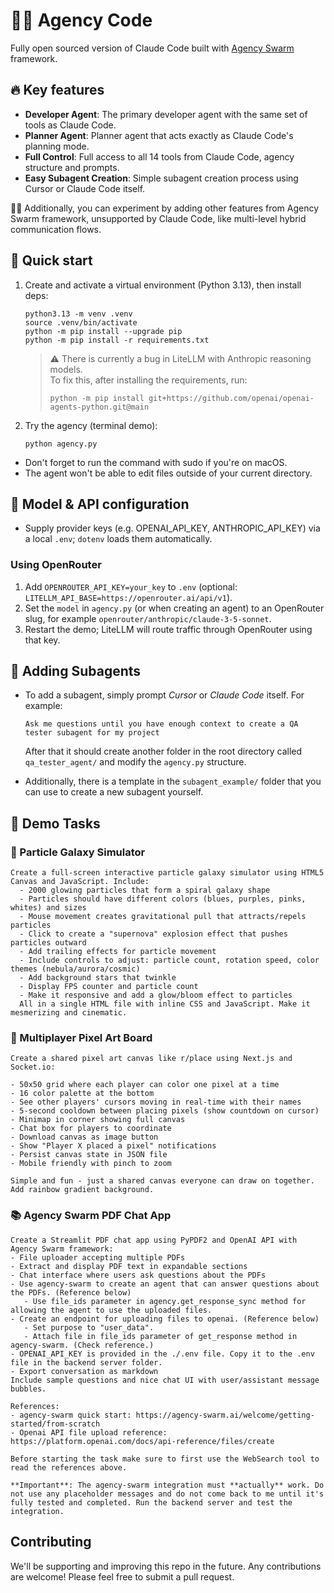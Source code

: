 # 👨‍💻 Agency Code

Fully open sourced version of Claude Code built with [Agency Swarm](https://agency-swarm.ai/welcome/overview) framework.

## 🔥 Key features

- **Developer Agent**: The primary developer agent with the same set of tools as Claude Code.
- **Planner Agent**: Planner agent that acts exactly as Claude Code's planning mode.
- **Full Control**: Full access to all 14 tools from Claude Code, agency structure and prompts.
- **Easy Subagent Creation**: Simple subagent creation process using Cursor or Claude Code itself.

👨‍💻 Additionally, you can experiment by adding other features from Agency Swarm framework, unsupported by Claude Code, like multi-level hybrid communication flows.

## 🚀 Quick start

1. Create and activate a virtual environment (Python 3.13), then install deps:

   ```
   python3.13 -m venv .venv
   source .venv/bin/activate
   python -m pip install --upgrade pip
   python -m pip install -r requirements.txt
   ```

   > ⚠️ There is currently a bug in LiteLLM with Anthropic reasoning models.  
   > To fix this, after installing the requirements, run:
   >
   > ```
   > python -m pip install git+https://github.com/openai/openai-agents-python.git@main
   > ```

2. Try the agency (terminal demo):

   ```
   python agency.py
   ```

- Don't forget to run the command with sudo if you're on macOS.
- The agent won't be able to edit files outside of your current directory.

## 🔐 Model & API configuration

- Supply provider keys (e.g. OPENAI_API_KEY, ANTHROPIC_API_KEY) via a local `.env`; `dotenv` loads them automatically.

### Using OpenRouter

1. Add `OPENROUTER_API_KEY=your_key` to `.env` (optional: `LITELLM_API_BASE=https://openrouter.ai/api/v1`).
2. Set the `model` in `agency.py` (or when creating an agent) to an OpenRouter slug, for example `openrouter/anthropic/claude-3-5-sonnet`.
3. Restart the demo; LiteLLM will route traffic through OpenRouter using that key.

## 🔧 Adding Subagents

- To add a subagent, simply prompt _Cursor_ or _Claude Code_ itself. For example:

  ```
  Ask me questions until you have enough context to create a QA tester subagent for my project
  ```

  After that it should create another folder in the root directory called `qa_tester_agent/` and modify the `agency.py` structure.

- Additionally, there is a template in the `subagent_example/` folder that you can use to create a new subagent yourself.

## 📝 Demo Tasks

### 🌌 Particle Galaxy Simulator

```
Create a full-screen interactive particle galaxy simulator using HTML5 Canvas and JavaScript. Include:
  - 2000 glowing particles that form a spiral galaxy shape
  - Particles should have different colors (blues, purples, pinks, whites) and sizes
  - Mouse movement creates gravitational pull that attracts/repels particles
  - Click to create a "supernova" explosion effect that pushes particles outward
  - Add trailing effects for particle movement
  - Include controls to adjust: particle count, rotation speed, color themes (nebula/aurora/cosmic)
  - Add background stars that twinkle
  - Display FPS counter and particle count
  - Make it responsive and add a glow/bloom effect to particles
  All in a single HTML file with inline CSS and JavaScript. Make it mesmerizing and cinematic.
```

### 🎨 Multiplayer Pixel Art Board

```
Create a shared pixel art canvas like r/place using Next.js and Socket.io:

- 50x50 grid where each player can color one pixel at a time
- 16 color palette at the bottom
- See other players' cursors moving in real-time with their names
- 5-second cooldown between placing pixels (show countdown on cursor)
- Minimap in corner showing full canvas
- Chat box for players to coordinate
- Download canvas as image button
- Show "Player X placed a pixel" notifications
- Persist canvas state in JSON file
- Mobile friendly with pinch to zoom

Simple and fun - just a shared canvas everyone can draw on together. Add rainbow gradient background.
```

### 📚 Agency Swarm PDF Chat App

```
Create a Streamlit PDF chat app using PyPDF2 and OpenAI API with Agency Swarm framework:
- File uploader accepting multiple PDFs
- Extract and display PDF text in expandable sections
- Chat interface where users ask questions about the PDFs
- Use agency-swarm to create an agent that can answer questions about the PDFs. (Reference below)
   - Use file_ids parameter in agency.get_response_sync method for allowing the agent to use the uploaded files.
- Create an endpoint for uploading files to openai. (Reference below)
   - Set purpose to "user_data".
   - Attach file in file_ids parameter of get_response method in agency-swarm. (Check reference.)
- OPENAI_API_KEY is provided in the ./.env file. Copy it to the .env file in the backend server folder.
- Export conversation as markdown
Include sample questions and nice chat UI with user/assistant message bubbles.

References:
- agency-swarm quick start: https://agency-swarm.ai/welcome/getting-started/from-scratch
- Openai API file upload reference: https://platform.openai.com/docs/api-reference/files/create

Before starting the task make sure to first use the WebSearch tool to read the references above.

**Important**: The agency-swarm integration must **actually** work. Do not use any placeholder messages and do not come back to me until it's fully tested and completed. Run the backend server and test the integration.
```

## Contributing

We'll be supporting and improving this repo in the future. Any contributions are welcome! Please feel free to submit a pull request.
